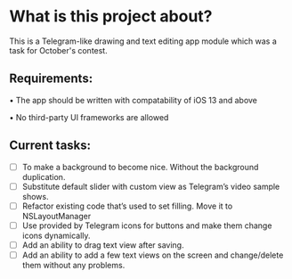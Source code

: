 # What is this project about?

This is a Telegram-like drawing and text editing app module which was a task for October's contest. 


## Requirements:

• The app should be written with compatability of iOS 13 and above

• No third-party UI frameworks are allowed
 
 
 ## Current tasks: 
 
- [ ] To make a background to become nice. Without the background duplication.
- [ ] Substitute default slider with custom view as Telegram’s video sample shows.
- [ ] Refactor existing code that’s used to set filling. Move it to NSLayoutManager
- [ ] Use provided by Telegram icons for buttons and make them change icons dynamically.
- [ ] Add an ability to drag text view after saving.
- [ ] Add an ability to add a few text views on the screen and change/delete them without any problems.

